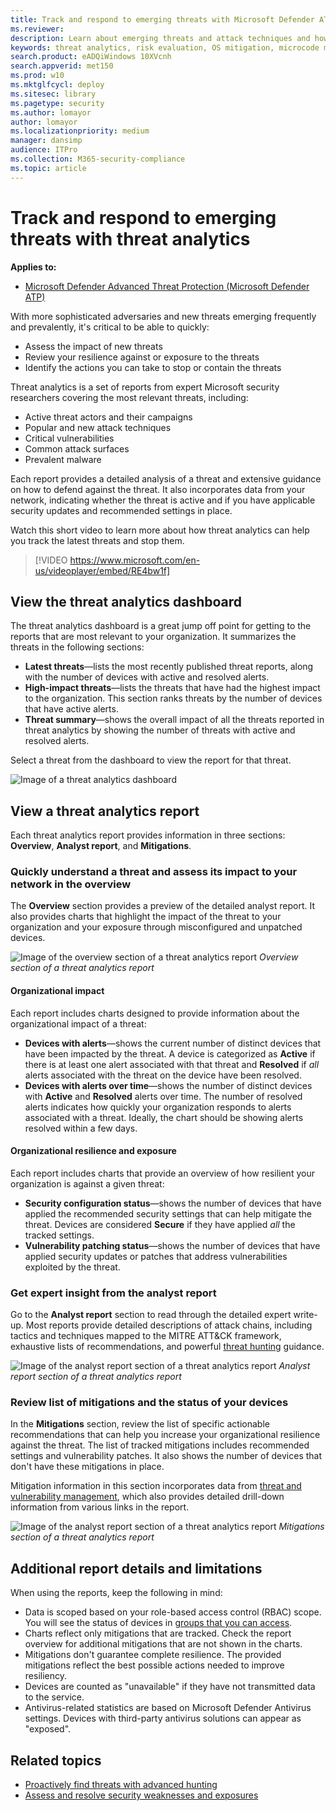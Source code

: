 ```yaml
---
title: Track and respond to emerging threats with Microsoft Defender ATP threat analytics
ms.reviewer: 
description: Learn about emerging threats and attack techniques and how to stop them. Assess their impact to your organization and evaluate your organizational resilience.
keywords: threat analytics, risk evaluation, OS mitigation, microcode mitigation, mitigation status 
search.product: eADQiWindows 10XVcnh
search.appverid: met150
ms.prod: w10
ms.mktglfcycl: deploy
ms.sitesec: library
ms.pagetype: security
ms.author: lomayor
author: lomayor
ms.localizationpriority: medium
manager: dansimp
audience: ITPro
ms.collection: M365-security-compliance 
ms.topic: article
---
```


# Track and respond to emerging threats with threat analytics 
**Applies to:**
- [Microsoft Defender Advanced Threat Protection (Microsoft Defender ATP)](https://go.microsoft.com/fwlink/p/?linkid=2069559)

With more sophisticated adversaries and new threats emerging frequently and prevalently, it's critical to be able to quickly:

- Assess the impact of new threats
- Review your resilience against or exposure to the threats
- Identify the actions you can take to stop or contain the threats

Threat analytics is a set of reports from expert Microsoft security researchers covering the most relevant threats, including:

- Active threat actors and their campaigns
- Popular and new attack techniques
- Critical vulnerabilities
- Common attack surfaces
- Prevalent malware

Each report provides a detailed analysis of a threat and extensive guidance on how to defend against the threat. It also incorporates data from your network, indicating whether the threat is active and if you have applicable security updates and recommended settings in place.

Watch this short video to learn more about how threat analytics can help you track the latest threats and stop them.
<p></p>

> [!VIDEO https://www.microsoft.com/en-us/videoplayer/embed/RE4bw1f]

## View the threat analytics dashboard

The threat analytics dashboard is a great jump off point for getting to the reports that are most relevant to your organization. It summarizes the threats in the following sections:

- **Latest threats**—lists the most recently published threat reports, along with the number of devices with active and resolved alerts.
- **High-impact threats**—lists the threats that have had the highest impact to the organization. This section ranks threats by the number of devices that have active alerts.
- **Threat summary**—shows the overall impact of all the threats reported in threat analytics by showing the number of threats with active and resolved alerts.

Select a threat from the dashboard to view the report for that threat.

![Image of a threat analytics dashboard](images/ta_dashboard.png)

## View a threat analytics report

Each threat analytics report provides information in three sections: **Overview**, **Analyst report**, and **Mitigations**.

### Quickly understand a threat and assess its impact to your network in the overview

The **Overview** section provides a preview of the detailed analyst report. It also provides charts that highlight the impact of the threat to your organization and your exposure through misconfigured and unpatched devices.

![Image of the overview section of a threat analytics report](images/ta-overview.png)
_Overview section of a threat analytics report_

#### Organizational impact
Each report includes charts designed to provide information about the organizational impact of a threat:
- **Devices with alerts**—shows the current number of distinct devices that have been impacted by the threat. A device is categorized as **Active** if there is at least one alert associated with that threat and **Resolved** if *all* alerts associated with the threat on the device have been resolved.
- **Devices with alerts over time**—shows the number of distinct devices with **Active** and **Resolved** alerts over time. The number of resolved alerts indicates how quickly your organization responds to alerts associated with a threat. Ideally, the chart should be showing alerts resolved within a few days.

#### Organizational resilience and exposure
Each report includes charts that provide an overview of how resilient your organization is against a given threat:
- **Security configuration status**—shows the number of devices that have applied the recommended security settings that can help mitigate the threat. Devices are considered **Secure** if they have applied _all_ the tracked settings.
- **Vulnerability patching status**—shows the number of devices that have applied security updates or patches that address vulnerabilities exploited by the threat.

### Get expert insight from the analyst report
Go to the **Analyst report** section to read through the detailed expert write-up. Most reports provide detailed descriptions of attack chains, including tactics and techniques mapped to the MITRE ATT&CK framework, exhaustive lists of recommendations, and powerful [threat hunting](advanced-hunting-overview.md) guidance.

![Image of the analyst report section of a threat analytics report](images/ta-analyst-report.png)
_Analyst report section of a threat analytics report_

### Review list of mitigations and the status of your devices
In the **Mitigations** section, review the list of specific actionable recommendations that can help you increase your organizational resilience against the threat. The list of tracked mitigations includes recommended settings and vulnerability patches. It also shows the number of devices that don't have these mitigations in place.

Mitigation information in this section incorporates data from [threat and vulnerability management](next-gen-threat-and-vuln-mgt.md), which also provides detailed drill-down information from various links in the report.

![Image of the analyst report section of a threat analytics report](images/ta-mitigations.png)
_Mitigations section of a threat analytics report_


## Additional report details and limitations
When using the reports, keep the following in mind: 

- Data is scoped based on your role-based access control (RBAC) scope. You will see the status of devices in [groups that you can access](machine-groups.md).
- Charts reflect only mitigations that are tracked. Check the report overview for additional mitigations that are not shown in the charts.
- Mitigations don't guarantee complete resilience. The provided mitigations reflect the best possible actions needed to improve resiliency.
- Devices are counted as "unavailable" if they have not transmitted data to the service.
- Antivirus-related statistics are based on Microsoft Defender Antivirus settings. Devices with third-party antivirus solutions can appear as "exposed".

## Related topics
- [Proactively find threats with advanced hunting](advanced-hunting-overview.md) 
- [Assess and resolve security weaknesses and exposures](next-gen-threat-and-vuln-mgt.md)
